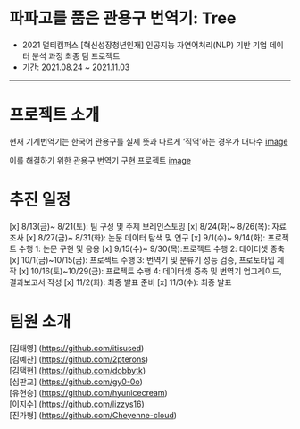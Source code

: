 <!-- ![image](https://user-images.githubusercontent.com/75319377/137847522-3208cc15-fdfb-46c0-8562-f2b6e9236320.png) -->


# 파파고를 품은 관용구 번역기: Tree
- 2021 멀티캠퍼스 [혁신성장청년인재] 인공지능 자연어처리(NLP) 기반 기업 데이터 분석 과정 최종 팀 프로젝트
- 기간: 2021.08.24 ~ 2021.11.03
---
# 프로젝트 소개
현재 기계번역기는 한국어 관용구를 실제 뜻과 다르게 ‘직역’하는 경우가 대다수
[image]()

이를 해결하기 위한 관용구 번역기 구현 프로젝트
[image]()


# 추진 일정
[x] 8/13(금)~ 8/21(토): 팀 구성 및 주제 브레인스토밍
[x] 8/24(화)~ 8/26(목): 자료 조사
[x] 8/27(금)~ 8/31(화): 논문 데이터 탐색 및 연구
[x] 9/1(수)~ 9/14(화): 프로젝트 수행 1: 논문 구현 및 응용
[x] 9/15(수)~ 9/30(목):프로젝트 수행 2: 데이터셋 증축
[x] 10/1(금)~10/15(금): 프로젝트 수행 3: 번역기 및 분류기 성능 검증, 프로토타입 제작
[x] 10/16(토)~10/29(금): 프로젝트 수행 4: 데이터셋 증축 및 번역기 업그레이드, 결과보고서 작성
[x] 11/2(화): 최종 발표 준비
[x] 11/3(수): 최종 발표


# 팀원 소개
[김태영] (https://github.com/itisused) \
[김예찬] (https://github.com/2pterons) \
[김택현] (https://github.com/dobbytk) \
[심판교] (https://github.com/gy0-0o) \
[유현승] (https://github.com/hyunicecream) \
[이지수] (https://github.com/lizzys16) \
[진가형] (https://github.com/Cheyenne-cloud)
